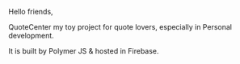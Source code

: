 Hello friends,

QuoteCenter my toy project for quote lovers, especially in Personal development.

It is built by Polymer JS & hosted in Firebase.
